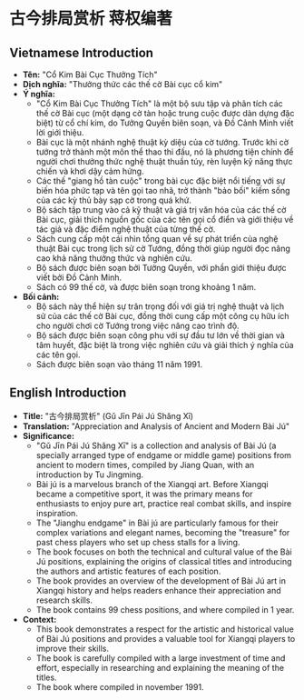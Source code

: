 # 古今排局赏析 蒋权编著

## Vietnamese Introduction

* **Tên:** "Cổ Kim Bài Cục Thưởng Tích"
* **Dịch nghĩa:** "Thưởng thức các thế cờ Bài cục cổ kim"
* **Ý nghĩa:**
    * "Cổ Kim Bài Cục Thưởng Tích" là một bộ sưu tập và phân tích các thế cờ Bài cục (một dạng cờ tàn hoặc trung cuộc được dàn dựng đặc biệt) từ cổ chí kim, do Tưởng Quyền biên soạn, và Đồ Cảnh Minh viết lời giới thiệu.
    * Bài cục là một nhánh nghệ thuật kỳ diệu của cờ tướng. Trước khi cờ tướng trở thành một môn thể thao thi đấu, nó là phương tiện chính để người chơi thưởng thức nghệ thuật thuần túy, rèn luyện kỹ năng thực chiến và khơi dậy cảm hứng.
    * Các thế "giang hồ tàn cuộc" trong bài cục đặc biệt nổi tiếng với sự biến hóa phức tạp và tên gọi tao nhã, trở thành "bảo bối" kiếm sống của các kỳ thủ bày sạp cờ trong quá khứ.
    * Bộ sách tập trung vào cả kỹ thuật và giá trị văn hóa của các thế cờ Bài cục, giải thích nguồn gốc của các tên gọi cổ điển và giới thiệu về tác giả và đặc điểm nghệ thuật của từng thế cờ.
    * Sách cung cấp một cái nhìn tổng quan về sự phát triển của nghệ thuật Bài cục trong lịch sử cờ Tướng, đồng thời giúp người đọc nâng cao khả năng thưởng thức và nghiên cứu.
    * Bộ sách được biên soạn bởi Tưởng Quyền, với phần giới thiệu được viết bởi Đồ Cảnh Minh.
    * Sách có 99 thế cờ, và được biên soạn trong khoảng 1 năm.
* **Bối cảnh:**
    * Bộ sách này thể hiện sự trân trọng đối với giá trị nghệ thuật và lịch sử của các thế cờ Bài cục, đồng thời cung cấp một công cụ hữu ích cho người chơi cờ Tướng trong việc nâng cao trình độ.
    * Bộ sách được biên soạn công phu với sự đầu tư lớn về thời gian và tâm huyết, đặc biệt là trong việc nghiên cứu và giải thích ý nghĩa của các tên gọi.
    * Sách được biên soạn vào tháng 11 năm 1991.

## English Introduction

* **Title:** "古今排局赏析" (Gǔ Jīn Pái Jú Shǎng Xī)
* **Translation:** "Appreciation and Analysis of Ancient and Modern Bài Jú"
* **Significance:**
    * "Gǔ Jīn Pái Jú Shǎng Xī" is a collection and analysis of Bài Jú (a specially arranged type of endgame or middle game) positions from ancient to modern times, compiled by Jiang Quan, with an introduction by Tu Jingming.
    * Bài jú is a marvelous branch of the Xiangqi art. Before Xiangqi became a competitive sport, it was the primary means for enthusiasts to enjoy pure art, practice real combat skills, and inspire inspiration.
    * The "Jianghu endgame" in Bài jú are particularly famous for their complex variations and elegant names, becoming the "treasure" for past chess players who set up chess stalls for a living.
    * The book focuses on both the technical and cultural value of the Bài Jú positions, explaining the origins of classical titles and introducing the authors and artistic features of each position.
    * The book provides an overview of the development of Bài Jú art in Xiangqi history and helps readers enhance their appreciation and research skills.
    * The book contains 99 chess positions, and where compiled in 1 year.
* **Context:**
    * This book demonstrates a respect for the artistic and historical value of Bài Jú positions and provides a valuable tool for Xiangqi players to improve their skills.
    * The book is carefully compiled with a large investment of time and effort, especially in researching and explaining the meaning of the titles.
    * The book where compiled in november 1991.